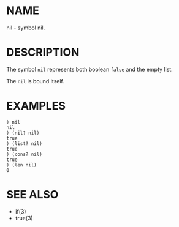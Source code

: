 # NAME
nil - symbol nil.

# DESCRIPTION
The symbol `nil` represents both boolean `false` and the empty list.

The `nil` is bound itself.

# EXAMPLES

    ) nil
    nil
    ) (nil? nil)
    true
    ) (list? nil)
    true
    ) (cons? nil)
    true
    ) (len nil)
    0

# SEE ALSO
- if(3)
- true(3)
